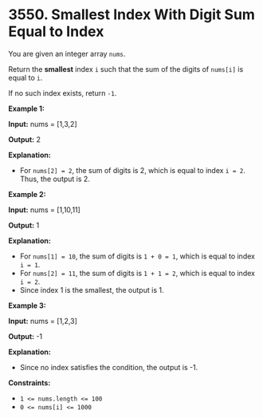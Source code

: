 # 3550. Smallest Index With Digit Sum Equal to Index

You are given an integer array `nums`.

Return the **smallest** index `i` such that the sum of the digits of `nums[i]` is equal to `i`.

If no such index exists, return `-1`.

**Example 1:**

**Input:** nums = [1,3,2]

**Output:** 2

**Explanation:**

* For `nums[2] = 2`, the sum of digits is 2, which is equal to index `i = 2`. Thus, the output is 2.

**Example 2:**

**Input:** nums = [1,10,11]

**Output:** 1

**Explanation:**

* For `nums[1] = 10`, the sum of digits is `1 + 0 = 1`, which is equal to index `i = 1`.
* For `nums[2] = 11`, the sum of digits is `1 + 1 = 2`, which is equal to index `i = 2`.
* Since index 1 is the smallest, the output is 1.

**Example 3:**

**Input:** nums = [1,2,3]

**Output:** -1

**Explanation:**

* Since no index satisfies the condition, the output is -1.

**Constraints:**

* `1 <= nums.length <= 100`
* `0 <= nums[i] <= 1000`